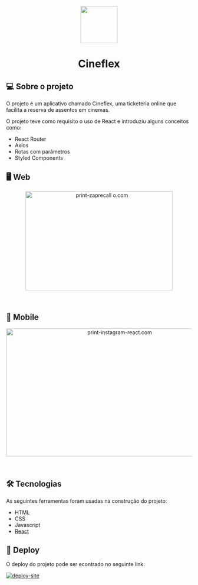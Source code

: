 <div align="center">
  <img width="100" height="100" src="https://user-images.githubusercontent.com/98192816/163474954-12f1d3c1-44a0-453f-96ce-5497c5337a38.svg" />
</div>
<h1 align="center">Cineflex</h1>


## 💻 Sobre o projeto


O projeto é um aplicativo chamado Cineflex, uma ticketeria online que facilita a reserva de assentos em cinemas.


O projeto teve como requisito o uso de React e introduziu alguns conceitos como:
  - React Router
  - Axios
  - Rotas com parâmetros
  - Styled Components

## 🖥️ Web

<p align="center">
  <img width="400" height="268" alt="print-zaprecall
o.com" src="https://user-images.githubusercontent.com/98192816/163475840-e1a48b02-8a13-4774-b106-97b953db5759.png">
</p><br>

## 📱 Mobile

<p align="center">
    <img width="600" height="346" alt="print-instagram-react.com" src="https://user-images.githubusercontent.com/98192816/163475954-254b9828-87c7-4732-abf9-309e2afd8a76.png">
</p><br>

## 🛠 Tecnologias

As seguintes ferramentas foram usadas na construção do projeto:

  - HTML
  - CSS
  - Javascript
  - [React](https://pt-br.reactjs.org/)

## 🎨 Deploy

 O deploy do projeto pode ser econtrado no seguinte link: 
  
  <a href="https://projeto9-cineflex-nine.vercel.app/">
  <img alt="deploy-site" src="https://img.shields.io/badge/Link%20Deploy%20-Site-%2304D361">
</a>
